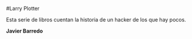 #Larry Plotter

Esta serie de libros cuentan la historia de un hacker de los que hay pocos.

**Javier Barredo**

